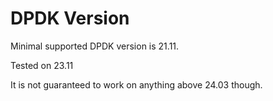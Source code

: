 # DPDK Version
Minimal supported DPDK version is 21.11.

Tested on 23.11

It is not guaranteed to work on anything above 24.03 though.


